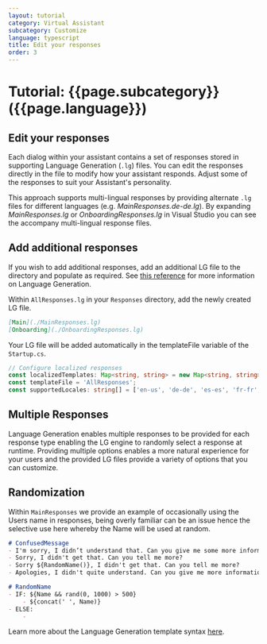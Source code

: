 ```yaml
---
layout: tutorial
category: Virtual Assistant
subcategory: Customize
language: typescript
title: Edit your responses
order: 3
---
```


# Tutorial: {{page.subcategory}} ({{page.language}})

## Edit your responses

Each dialog within your assistant contains a set of responses stored in supporting Language Generation (`.lg`) files. You can edit the responses directly in the file to modify how your assistant responds. Adjust some of the responses to suit your Assistant's personality.

This approach supports multi-lingual responses by providing alternate `.lg` files for different languages (e.g. _MainResponses.de-de.lg_). By expanding _MainResponses.lg_ or _OnboardingResponses.lg_ in Visual Studio you can see the accompany multi-lingual response files.

## Add additional responses
If you wish to add additional responses, add an additional LG file to the directory and populate as required. See [this reference](https://docs.microsoft.com/en-us/azure/bot-service/bot-builder-concept-language-generation?view=azure-bot-service-4.0&tabs=javascript) for more information on Language Generation.

Within `AllResponses.lg` in your `Responses` directory, add the newly created LG file.

```markdown
[Main](./MainResponses.lg)
[Onboarding](./OnboardingResponses.lg)
```

Your LG file will be added automatically in the templateFile variable of the `Startup.cs`.
```typescript
// Configure localized responses
const localizedTemplates: Map<string, string> = new Map<string, string>();
const templateFile = 'AllResponses';
const supportedLocales: string[] = ['en-us', 'de-de', 'es-es', 'fr-fr', 'it-it', 'zh-cn'];
```

## Multiple Responses

Language Generation enables multiple responses to be provided for each response type enabling the LG engine to randomly select a response at runtime. Providing multiple options enables a more natural experience for your users and the provided LG files provide a variety of options that you can customize.

## Randomization

Within `MainResponses` we provide an example of occasionally using the Users name in responses, being overly familiar can be an issue hence the selective use here whereby the Name will be used at random.

```markdown
# ConfusedMessage
- I'm sorry, I didn’t understand that. Can you give me some more information?
- Sorry, I didn't get that. Can you tell me more?
- Sorry ${RandomName()}, I didn't get that. Can you tell me more?
- Apologies, I didn't quite understand. Can you give me more information?

# RandomName 
- IF: ${Name && rand(0, 1000) > 500}
    - ${concat(' ', Name)}
- ELSE:
    - 
```

Learn more about the Language Generation template syntax [here](https://docs.microsoft.com/en-us/azure/bot-service/bot-builder-concept-language-generation?view=azure-bot-service-4.0&tabs=javascript).